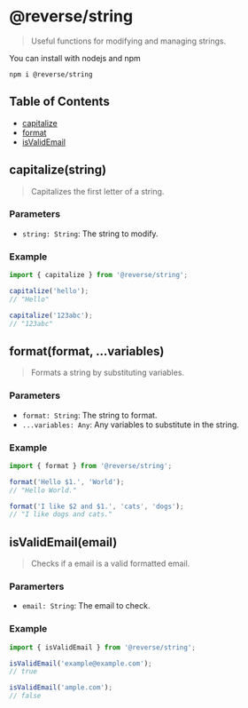 # @reverse/string
> Useful functions for modifying and managing strings.

You can install with nodejs and npm
```
npm i @reverse/string
```

## Table of Contents
- [capitalize](#capitalizestring)
- [format](#formatformat-variables)
- [isValidEmail](#isValidEmailemail)

## capitalize(string)
> Capitalizes the first letter of a string.
### Parameters
- `string: String`: The string to modify.
### Example
```js
import { capitalize } from '@reverse/string';

capitalize('hello');
// "Hello"

capitalize('123abc');
// "123abc"
```

## format(format, ...variables)
> Formats a string by substituting variables.
### Parameters
- `format: String`: The string to format.
- `...variables: Any`: Any variables to substitute in the string.
### Example
```js
import { format } from '@reverse/string';

format('Hello $1.', 'World');
// "Hello World."

format('I like $2 and $1.', 'cats', 'dogs');
// "I like dogs and cats."
```

## isValidEmail(email)
> Checks if a email is a valid formatted email.
### Paramerters
- `email: String`: The email to check.
### Example
```js
import { isValidEmail } from '@reverse/string';

isValidEmail('example@example.com');
// true

isValidEmail('ample.com');
// false
```
